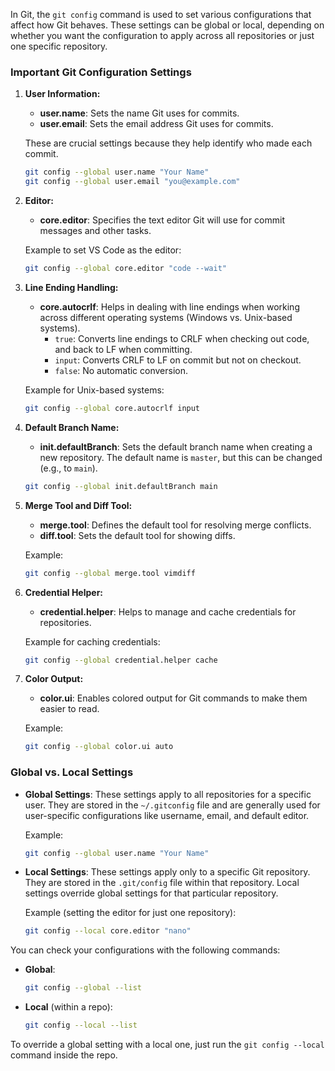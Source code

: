 In Git, the `git config` command is used to set various configurations that affect how Git behaves. These settings can be global or local, depending on whether you want the configuration to apply across all repositories or just one specific repository.

### Important Git Configuration Settings

1. **User Information:**
    - **user.name**: Sets the name Git uses for commits.
    - **user.email**: Sets the email address Git uses for commits.

   These are crucial settings because they help identify who made each commit.

   ```bash
   git config --global user.name "Your Name"
   git config --global user.email "you@example.com"
   ```

2. **Editor:**
    - **core.editor**: Specifies the text editor Git will use for commit messages and other tasks.

   Example to set VS Code as the editor:
   ```bash
   git config --global core.editor "code --wait"
   ```

3. **Line Ending Handling:**
    - **core.autocrlf**: Helps in dealing with line endings when working across different operating systems (Windows vs. Unix-based systems).
        - `true`: Converts line endings to CRLF when checking out code, and back to LF when committing.
        - `input`: Converts CRLF to LF on commit but not on checkout.
        - `false`: No automatic conversion.

   Example for Unix-based systems:
   ```bash
   git config --global core.autocrlf input
   ```

4. **Default Branch Name:**
    - **init.defaultBranch**: Sets the default branch name when creating a new repository. The default name is `master`, but this can be changed (e.g., to `main`).

   ```bash
   git config --global init.defaultBranch main
   ```

5. **Merge Tool and Diff Tool:**
    - **merge.tool**: Defines the default tool for resolving merge conflicts.
    - **diff.tool**: Sets the default tool for showing diffs.

   Example:
   ```bash
   git config --global merge.tool vimdiff
   ```

6. **Credential Helper:**
    - **credential.helper**: Helps to manage and cache credentials for repositories.

   Example for caching credentials:
   ```bash
   git config --global credential.helper cache
   ```

7. **Color Output:**
    - **color.ui**: Enables colored output for Git commands to make them easier to read.

   Example:
   ```bash
   git config --global color.ui auto
   ```

### Global vs. Local Settings

- **Global Settings**: These settings apply to all repositories for a specific user. They are stored in the `~/.gitconfig` file and are generally used for user-specific configurations like username, email, and default editor.

  Example:
  ```bash
  git config --global user.name "Your Name"
  ```

- **Local Settings**: These settings apply only to a specific Git repository. They are stored in the `.git/config` file within that repository. Local settings override global settings for that particular repository.

  Example (setting the editor for just one repository):
  ```bash
  git config --local core.editor "nano"
  ```

You can check your configurations with the following commands:
- **Global**:
  ```bash
  git config --global --list
  ```
- **Local** (within a repo):
  ```bash
  git config --local --list
  ```

To override a global setting with a local one, just run the `git config --local` command inside the repo.